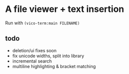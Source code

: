 # A file viewer + text insertion
Run with `(vico-term:main FILENAME)`

## todo

* deletion/ui fixes soon
* fix unicode widths, split into library
* incremental search
* multiline highlighting & bracket matching
